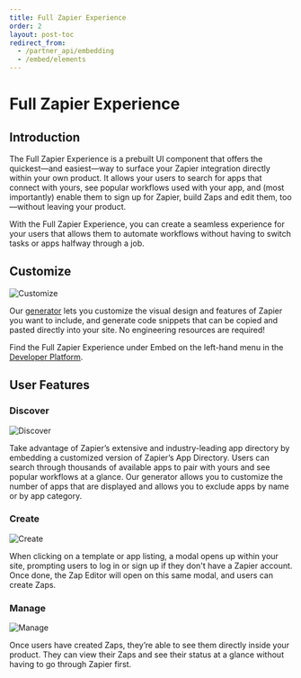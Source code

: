 ```yaml
---
title: Full Zapier Experience
order: 2
layout: post-toc
redirect_from: 
  - /partner_api/embedding
  - /embed/elements
---
```


# Full Zapier Experience

## Introduction
The Full Zapier Experience is a prebuilt UI component that offers the quickest—and easiest—way to surface your Zapier integration directly within your own product. It allows your users to search for apps that connect with yours, see popular workflows used with your app, and (most importantly) enable them to sign up for Zapier, build Zaps and edit them, too—without leaving your product. 

With the Full Zapier Experience, you can create a seamless experience for your users that allows them to automate workflows without having to switch tasks or apps halfway through a job.

## Customize
![Customize](https://cdn.zappy.app/2f5e6152ad6c3a807d210f0c6746c890.png)

Our [generator](https://zapier.com/partner/solutions/plug-and-play) lets you customize the visual design and features of Zapier you want to include, and generate code snippets that can be copied and pasted directly into your site. No engineering resources are required!

Find the Full Zapier Experience under Embed on the left-hand menu in the [Developer Platform](https://developer.zapier.com/).

## User Features

### Discover
![Discover](https://cdn.zappy.app/b2b7222abbc248703d434331dce756fd.png)

Take advantage of Zapier’s extensive and industry-leading app directory by embedding a customized version of Zapier’s App Directory. Users can search through thousands of available apps to pair with yours and see popular workflows at a glance. Our generator allows you to customize the number of apps that are displayed and allows you to exclude apps by name or by app category.

### Create
![Create](https://cdn.zappy.app/2064b30782ca98a05c57cad8d95ffd72.png)

When clicking on a template or app listing, a modal opens up within your site, prompting users to log in or sign up if they don't have a Zapier account. 
Once done, the Zap Editor will open on this same modal, and users can create Zaps.

### Manage

![Manage](https://cdn.zappy.app/c0be69ea3792efa8ffecd2d60a0b8ca8.png)

Once users have created Zaps, they’re able to see them directly inside your product. They can view their Zaps and see their status at a glance without having to go through Zapier first.
